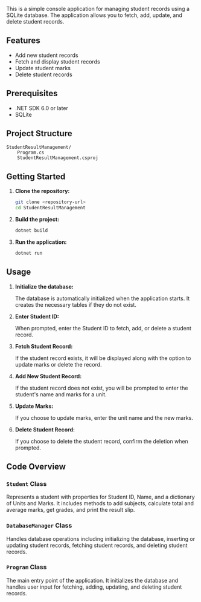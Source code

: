 This is a simple console application for managing student records using a SQLite database. The application allows you to fetch, add, update, and delete student records.

## Features

- Add new student records
- Fetch and display student records
- Update student marks
- Delete student records

## Prerequisites

- .NET SDK 6.0 or later
- SQLite

## Project Structure

```
StudentResultManagement/
    Program.cs
    StudentResultManagement.csproj
```

## Getting Started

1. **Clone the repository:**

    ```sh
    git clone <repository-url>
    cd StudentResultManagement
    ```

2. **Build the project:**

    ```sh
    dotnet build
    ```

3. **Run the application:**

    ```sh
    dotnet run
    ```

## Usage

1. **Initialize the database:**

    The database is automatically initialized when the application starts. It creates the necessary tables if they do not exist.

2. **Enter Student ID:**

    When prompted, enter the Student ID to fetch, add, or delete a student record.

3. **Fetch Student Record:**

    If the student record exists, it will be displayed along with the option to update marks or delete the record.

4. **Add New Student Record:**

    If the student record does not exist, you will be prompted to enter the student's name and marks for a unit.

5. **Update Marks:**

    If you choose to update marks, enter the unit name and the new marks.

6. **Delete Student Record:**

    If you choose to delete the student record, confirm the deletion when prompted.

## Code Overview

### `Student` Class

Represents a student with properties for Student ID, Name, and a dictionary of Units and Marks. It includes methods to add subjects, calculate total and average marks, get grades, and print the result slip.

### `DatabaseManager` Class

Handles database operations including initializing the database, inserting or updating student records, fetching student records, and deleting student records.

### `Program` Class

The main entry point of the application. It initializes the database and handles user input for fetching, adding, updating, and deleting student records.
